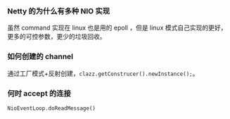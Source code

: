 ### Netty 的为什么有多种 NIO 实现

虽然 command 实现在 linux 也是用的 epoll ，但是 linux 模式自己实现的更好，更多的可控参数，更少的垃圾回收。

### 如何创建的 channel

通过工厂模式+反射创建，`clazz.getConstrucer().newInstance();`。

### 何时 accept 的连接

`NioEventLoop.doReadMessage()`